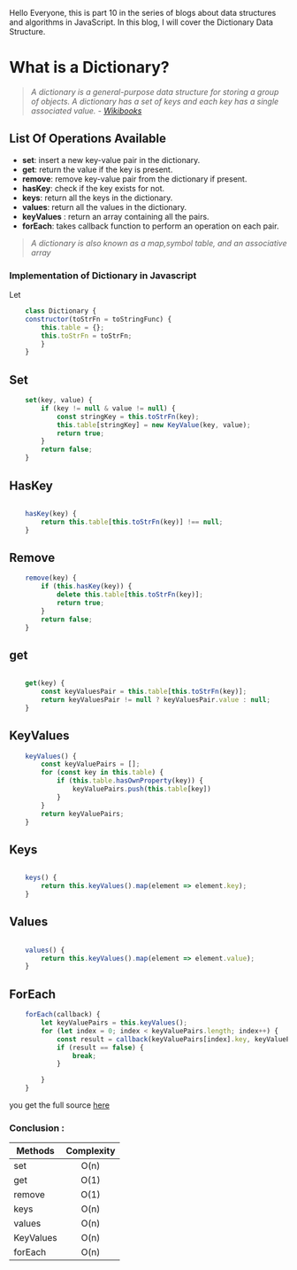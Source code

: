 Hello Everyone, this is part 10 in the series of blogs about data structures and algorithms in JavaScript. In this blog, I will cover the Dictionary Data Structure.

# What is a Dictionary?
> *A dictionary is a general-purpose data structure for storing a group of objects. A dictionary has a set of keys and each key has a single associated value.* - *[Wikibooks](https://en.wikibooks.org/wiki/A-level_Computing/AQA/Paper_1/Fundamentals_of_data_structures/Dictionaries#:~:text=A%20dictionary%20is%20a%20general,has%20a%20single%20associated%20value.&text=Different%20languages%20enforce%20different%20type,often%20implemented%20as%20hash%20tables.)*


## List Of Operations Available  

* __set__: insert a new key-value pair in the dictionary.
* __get__: return the value if the key is present.
* __remove__: remove key-value pair from the dictionary if present.
* __hasKey__: check if the key exists for not.
* __keys__: return all the keys in the dictionary. 
* __values__: return all the values in the dictionary. 
* __keyValues__ : return an array containing all the pairs.
* __forEach__:  takes callback function to perform an operation on each pair.

> *A dictionary is also known as a map,symbol table, and an associative array*


### Implementation of Dictionary in Javascript 

Let


```javascript 
    class Dictionary {
    constructor(toStrFn = toStringFunc) {
        this.table = {};
        this.toStrFn = toStrFn;
        }
    }
```
## Set  
```javascript 
    set(key, value) {
        if (key != null & value != null) {
            const stringKey = this.toStrFn(key);
            this.table[stringKey] = new KeyValue(key, value);
            return true;
        }
        return false;
    }
```
## HasKey

```javascript 

    hasKey(key) {
        return this.table[this.toStrFn(key)] !== null;
    }
``` 
## Remove

```javascript 
    remove(key) {
        if (this.hasKey(key)) {
            delete this.table[this.toStrFn(key)];
            return true;
        }
        return false;
    }
``` 
## get

```javascript 

    get(key) {
        const keyValuesPair = this.table[this.toStrFn(key)];
        return keyValuesPair != null ? keyValuesPair.value : null;
    }
```
## KeyValues

```javascript 
    keyValues() {
        const keyValuePairs = [];
        for (const key in this.table) {
            if (this.table.hasOwnProperty(key)) {
                keyValuePairs.push(this.table[key])
            }
        }
        return keyValuePairs;
    }
```

## Keys

```javascript 

    keys() {
        return this.keyValues().map(element => element.key);
    }
```
## Values

```javascript 

    values() {
        return this.keyValues().map(element => element.value);
    }
```


## ForEach 

```javascript 
    forEach(callback) {
        let keyValuePairs = this.keyValues();
        for (let index = 0; index < keyValuePairs.length; index++) {
            const result = callback(keyValuePairs[index].key, keyValuePairs[index].value);
            if (result == false) {
                break;
            }

        }
    }
```

you get the full source [here](https://github.com/swarup260/Learning_Algorithms/blob/master/data_structure/Dictionary.js)



### Conclusion : 


| Methods       | Complexity    |
| ------------- |:-------------:| 
| set           | O(n)          | 
| get           | O(1)          |  
| remove        | O(1)          | 
| keys          | O(n)          | 
| values        | O(n)          | 
| KeyValues     | O(n)          | 
| forEach       | O(n)          | 


